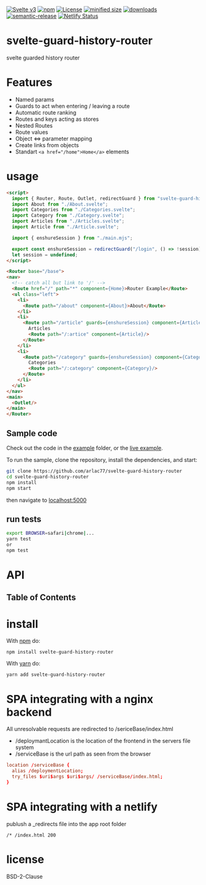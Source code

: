 [![Svelte v3](https://img.shields.io/badge/svelte-v3-orange.svg)](https://svelte.dev)
[![npm](https://img.shields.io/npm/v/svelte-guard-history-router.svg)](https://www.npmjs.com/package/svelte-guard-history-router)
[![License](https://img.shields.io/badge/License-BSD%203--Clause-blue.svg)](https://opensource.org/licenses/BSD-3-Clause)
[![minified size](https://badgen.net/bundlephobia/min/svelte-guard-history-router)](https://bundlephobia.com/result?p=svelte-guard-history-router)
[![downloads](http://img.shields.io/npm/dm/svelte-guard-history-router.svg?style=flat-square)](https://npmjs.org/package/svelte-guard-history-router)
[![semantic-release](https://img.shields.io/badge/%20%20%F0%9F%93%A6%F0%9F%9A%80-semantic--release-e10079.svg)](https://github.com/arlac77/svelte-guard-history-router.git)
[![Netlify Status](https://api.netlify.com/api/v1/badges/e6da37be-57f8-40d4-bf85-07ad688a73b1/deploy-status)](https://app.netlify.com/sites/svelte-guard-history-router/deploys)

# svelte-guard-history-router

svelte guarded history router

# Features

-   Named params
-   Guards to act when entering / leaving a route
-   Automatic route ranking
-   Routes and keys acting as stores
-   Nested Routes
-   Route values
-   Object &lt;=> parameter mapping
-   Create links from objects
-   Standart `<a href="/home">Home</a>` elements

# usage

```html
<script>
  import { Router, Route, Outlet, redirectGuard } from "svelte-guard-history-router";
  import About from "./About.svelte";
  import Categories from "./Categories.svelte";
  import Category from "./Category.svelte";
  import Articles from "./Articles.svelte";
  import Article from "./Article.svelte";

  import { enshureSession } from "./main.mjs";

  export const enshureSession = redirectGuard("/login", () => !session);
  let session = undefined;
</script>

<Router base="/base">
<nav>
  <!-- catch all but link to '/' -->
  <Route href="/" path="*" component={Home}>Router Example</Route>
  <ul class="left">
    <li>
      <Route path="/about" component={About}>About</Route>
    </li>
    <li>
      <Route path="/article" guards={enshureSession} component={Articles}>
        Articles
        <Route path="/:artice" component={Article}/>
      </Route>
    </li>
    <li>
      <Route path="/category" guards={enshureSession} component={Categories}>
        Categories
        <Route path="/:category" component={Category}/>
      </Route>
    </li>
  </ul>
</nav>
<main>
  <Outlet/>
</main>
</Router>
```

## Sample code

Check out the code in the [example](/example) folder,
or the [live example](https://svelte-guard-history-router.netlify.app/tests/app/).

To run the sample, clone the repository, install the dependencies, and start:

```sh
git clone https://github.com/arlac77/svelte-guard-history-router
cd svelte-guard-history-router
npm install
npm start
```

then navigate to [localhost:5000](http://localhost:5000/)

## run tests

```sh
export BROWSER=safari|chrome|...
yarn test
or
npm test
```

# API

<!-- Generated by documentation.js. Update this documentation by updating the source code. -->

## Table of Contents

# install

With [npm](http://npmjs.org) do:

```shell
npm install svelte-guard-history-router
```

With [yarn](https://yarnpkg.com) do:

```shell
yarn add svelte-guard-history-router
```

# SPA integrating with a nginx backend

All unresolvable requests are redirected to /sericeBase/index.html

-   /deploymantLocation is the location of the frontend in the servers file system
-   /serviceBase is the url path as seen from the browser

```nginx.conf
location /serviceBase {
  alias /deploymentLocation;
  try_files $uri$args $uri$args/ /serviceBase/index.html;
}
```

# SPA integrating with a netlify

publush a _redirects file into the app root folder

```_redirects
/* /index.html 200
```

# license

BSD-2-Clause
